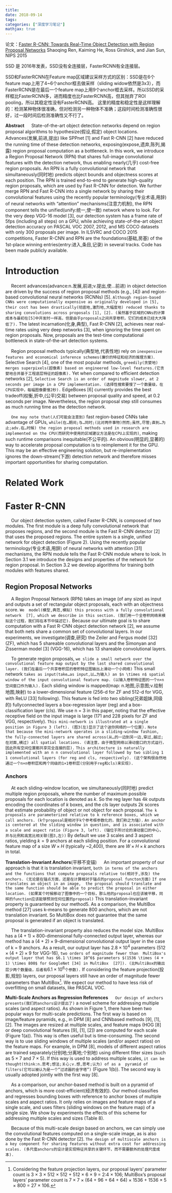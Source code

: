 ```yaml
---
title: 
date: 2018-09-14
tags:
categories: ["深度学习笔记"]
mathjax: true
---
```


论文：[Faster R-CNN: Towards Real-Time Object Detection with Region Proposal Networks](https://arxiv.org/abs/1506.01497)
Shaoqing Ren, Kaiming He, Ross Girshick, and Jian Sun, NIPS 2015

<!-- more -->

SSD 是 2016年发表，SSD没有全连接层，FasterRCNN有全连接层。

SSD和FasterRCNN在Feature map区域建议采样方式的区别：SSD是在6个feature map上用了4~6个anchor框去做采样（sliding widow依然是3x3），而FasterRCNN是在最后一个feature map上用9个anchor框去采样。所以SSD的采样框比FasterRCNN多，进而精度也比FasterRCNN高，但其抛弃了ROI pooling，所以其稳定性没有FasterRCNN高。
这里的精度和稳定性是这样理解的：检测某种物体很准确，但对检测另一种物体不准确；这段时间检测准确性很好，过一段时间后检测准确性又不行了。


**Abstract**
&emsp; State-of-the-art object detection networks depend on region proposal algorithms to hypothesize(假设,假定) object locations.  Advances(发展,前进,提出) like SPPnet [1] and Fast R-CNN [2] have reduced the running time of these detection networks, exposing(expose,遗弃,陈列,揭露) region  proposal computation as a bottleneck. In this work, we introduce a Region Proposal Network (RPN) that shares full-image  convolutional features with the detection network, thus enabling nearly(几乎) cost-free region proposals. An RPN is a fully convolutional  network that simultaneously(同时地) predicts object bounds and objectness scores at each position. The RPN is trained end-to-end to  generate high-quality region proposals, which are used by Fast R-CNN for detection. We further merge RPN and Fast R-CNN  into a single network by sharing their convolutional features using the recently popular terminology(专业术语,用辞) of neural networks with “attention” mechanisms(注意力机制), the RPN component tells the unified(unify:统一,使一致) network where to look. For the very deep VGG-16 model [3],  our detection system has a frame rate of 5fps (including all steps) on a GPU, while achieving state-of-the-art object detection  accuracy on PASCAL VOC 2007, 2012, and MS COCO datasets with only 300 proposals per image. In ILSVRC and COCO  2015 competitions, Faster R-CNN and RPN are the foundations(基础,房基) of the 1st-place winning entries(entry:进入,条目,记录) in several tracks. Code has been  made publicly available.


# Introduction
&emsp; Recent advances(advance:n.发展,前进;v.提出,使…前进) in object detection are driven by the success of region proposal methods (e.g., [4]) and region-based convolutional neural networks (RCNNs) [5]. `Although region-based CNNs were computationally expensive as originally developed in [5], their cost has been drastically(彻底地,激烈地,大幅度地) reduced thanks to sharing convolutions across proposals [1], [2]. (虽然基于区域的CNNs的计算成本与最初在[5]中开发时一样高，但是由于proposals之间共享卷积，它们的成本已经大大降低了).` The latest incarnation(化身,典型), Fast R-CNN [2], achieves near real-time rates using very deep networks [3], when ignoring the time spent on region proposals. Now, proposals are the test-time computational bottleneck in state-of-the-art detection systems.

&emsp; Region proposal methods typically(典型地,代表性地) rely on `inexpensive features and economical inference schemes(廉价的特征和经济的推理方案)`. Selective Search [4], one of the most popular methods, `greedily(贪婪地) merges superpixels(超像素) based on engineered low-level features.(它贪婪地合并基于工程底层特征的超像素).` Yet when compared to efficient detection networks [2], `Selective Search is an order of magnitude slower, at 2 seconds per image in a CPU implementation. (选择性搜索要慢了一个数量级，在CPU实现中，每幅图像要慢2秒).` EdgeBoxes [6] currently provides the best tradeoff(权衡,折中,(公平)交易) between proposal quality and speed, at 0.2 seconds per image. Nevertheless, the region proposal step still consumes as much running time as the detection network.

&emsp; `One may note that(人们可能会注意到)` fast region-based CNNs take advantage of GPUs, `while(在…期间;与…同时;(比对两件事物)然而;虽然,尽管;直到…为止;adv.在…时候) the region proposal methods used in research are implemented on the CPU(而研究中使用的区域建议方法是在CPU上实现的)`, making such runtime comparisons inequitable(不公平的). An obvious(明显的,显著的) way to accelerate proposal computation is to reimplement it for the GPU. This may be an effective engineering solution, but re-implementation ignores the down-stream(下游) detection network and therefore misses important opportunities for sharing computation.


# Related Work

# Faster R-CNN
&emsp; Our object detection system, called Faster R-CNN, is  composed of two modules. The first module is a deep  fully convolutional network that proposes regions,  and the second module is the Fast R-CNN detector [2]  that uses the proposed regions. The entire system is a single, unified network for object detection (Figure 2). Using the recently popular terminology(专业术语,用辞) of neural networks with attention [31] mechanisms, the RPN module tells the Fast R-CNN module where to look. In Section 3.1 we introduce the designs and properties of the network for region proposal. In Section 3.2 we develop algorithms for training both modules with features shared. 

## Region Proposal Networks
&emsp; A Region Proposal Network (RPN) takes an image  (of any size) as input and outputs a set of rectangular  object proposals, each with an objectness score. `We  model(模型,典范,模拟) this process with a fully convolutional network  [7], which we describe in this section. (我们用一个全卷积网络来模拟这个过程，我们将在本节中描述它).` Because our ultimate goal is to share computation with a Fast R-CNN  object detection network [2], we assume that both nets  share a common set of convolutional layers. In our experiments, we investigate(调查,研究) the Zeiler and Fergus model  [32] (ZF), which has 5 shareable convolutional layers  and the Simonyan and Zisserman model [3] (VGG-16),  which has 13 shareable convolutional layers.

&emsp; To generate region proposals, `we slide a small network over the convolutional feature map output by the last shared convolutional layer. (我们在最后一个共享卷积层的卷积特征图输出上滑动一个小网络)` This small network `takes as input(take…as input,以…为输入) an $n \times n$ spatial window of the input convolutional feature map. (以输入卷积特征图的一个n×n空间窗口作为输入).` Each sliding window is mapped(map: n.地图,示意图;v.绘制地图,映射) to a lower-dimensional feature (256-d for ZF and 512-d for VGG, with ReLU [33] following). This feature is fed into two sibling(兄弟姐妹,同级的) fullyconnected layers a box-regression layer (reg) and a box-classification layer (cls). We use n = 3 in this paper, noting that the effective receptive field on the input image is large (171 and 228 pixels for ZF and VGG, respectively). `This mini-network is illustrated at a single position in Figure 3 (left). (图3(左)显示了这个迷你网络的一个位置).` `Note that because the mini-network operates in a sliding-window fashion, the fully-connected layers are shared across(从…的一边到另一边,穿过,越过;在对面,横过) all spatial locations. (请注意，由于微型网络以滑动窗口的方式运行，因此所有空间位置都共享完全连接的层).` `This architecture is naturally implemented with an n n convolutional layer followed by two sibling 1 1 convolutional layers (for reg and cls, respectively). (这个架构很自然地通过一个n×n卷积层和两个同级的1×1卷积层(分别用于reg和cls)来实现).`

### Anchors
&emsp; At each sliding-window location, we simultaneously(同时地) predict multiple region proposals, where the number of maximum possible proposals for each location is denoted as $k$. So the reg layer has $4k$ outputs encoding the coordinates of $k$ boxes, and the $cls$ layer outputs $2k$ scores that estimate probability of object or not object for each proposal. `The k proposals are parameterized relative to k reference boxes, which we call anchors. (k个proposal是相对于k个参考框参数化的，我们称之为锚).` `An anchor is centered at the sliding window in question, and is associated with a scale and aspect ratio (Figure 3, left). (锚位于所讨论的滑动窗口的中心，并与比例和高宽比相关联(图3,左))` By default we use 3 scales and 3 aspect ratios, yielding $k = 9$ anchors at each sliding position. For a convolutional feature map of a size $W \times H$ (typically ~2,400), there are $W \times H \times k$ anchors in total.

**Translation-Invariant Anchors**(平移不变锚)
&emsp; An important property of our approach is that it  is translation invariant, `both in terms of the anchors  and the functions that compute proposals relative to(相对于,涉及) the anchors. (无论是在锚点方面，还是在计算相对于锚点的proposal functon方面)` `If one translates an object in an image,  the proposal should translate and the same function should be able to predict the proposal in either location. (如果某个时候移动了图像中的一个目标，那么他的proposal也应该被平移，同样的function应该能够预测任何位置的proposal)` This translation-invariant property is guaranteed by our method5. As a comparison, the MultiBox  method [27] uses k-means to generate 800 anchors,  which are not translation invariant. So MultiBox does  not guarantee that the same proposal is generated if  an object is translated.

&emsp; The translation-invariant property also reduces the  model size. MultiBox has a $(4 + 1) \times 800$-dimensional  fully-connected output layer, whereas our method has  a $(4 + 2) \times 9$-dimensional convolutional output layer  in the case of k = 9 anchors. As a result, our output  layer has $2.8 \times 10^4$ parameters $(512 \times (4 + 2) \times 9$ for VGG-16), `two orders of magnitude fewer than  MultiBox's output layer that has $6.1 \times 10^6$ parameters $(1536 \times (4 + 1) \times 800$ for GoogleNet [34] in MultiBox  [27]). (比MultiBox的输出层少两个数量级，后者有`$6.1 \times 10^6$`个参数).` If considering the feature projection(投影,规划) layers, our  proposal layers still have an order of magnitude fewer  parameters than MultiBox[^1]. We expect our method  to have less risk of overfitting on small datasets, like  PASCAL VOC.

> [^1]: Considering the feature projection layers, our proposal layers’ parameter count is 3 × 3 × 512 × 512 + 512 × 6 × 9 = 2:4 × 106; MultiBox’s proposal layers’ parameter count is 7 × 7 × (64 + 96 + 64 + 64) × 1536 + 1536 × 5 × 800 = 27 × 106.


**Multi-Scale Anchors as Regression References**
&emsp; `Our design of anchors presents(我们的anchors设计提出了)` a novel scheme  for addressing multiple scales (and aspect ratios). As  shown in Figure 1, there have been two popular ways  for multi-scale predictions. The first way is based on  image/feature pyramids, e.g., in DPM [8] and CNNbased methods [9], [1], [2]. The images are resized at  multiple scales, and feature maps (HOG [8] or deep  convolutional features [9], [1], [2]) are computed for  each scale (Figure 1(a)). This way is often useful but  is time-consuming. The second way is to use sliding  windows of multiple scales (and/or aspect ratios) on  the feature maps. For example, in DPM [8], models  of different aspect ratios are trained separately(分别地;分离地;个别地) using  different filter sizes (such as $5 \times 7$ and $7 \times 5$). If this way  is used to address multiple scales, `it can be thought(think:n.思考;想法;关心;v.想,思考;认为) of as a  pyramid of filters(它可以被认为是一个“过滤器的金字塔”)` (Figure 1(b)). The second  way is usually adopted jointly with the first way [8].

&emsp; As a comparison, our anchor-based method is built on a pyramid of anchors, which is more cost-efficient(经济有效的). Our method classifies and regresses bounding boxes with reference to anchor boxes of multiple scales and aspect ratios. It only relies on images and feature maps of a single scale, and uses filters (sliding windows on the feature map) of a single size. We show by experiments the effects of this scheme for addressing multiple scales and sizes (Table 8).

&emsp; Because of this multi-scale design based on anchors, we can simply use the convolutional features computed on a single-scale image, as is also done by the Fast R-CNN detector [2]. `The design of multiscale anchors is a key component for sharing features without extra cost for addressing scales. (多尺度anchors的设计是实现特征共享的关键环节，而不需要额外的处理尺度成本).`








